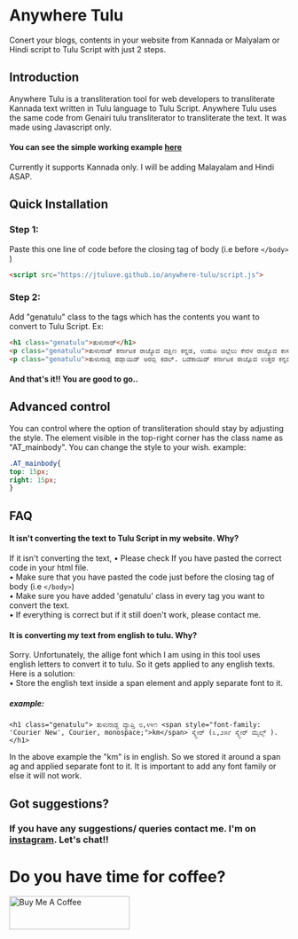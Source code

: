
# Anywhere Tulu

Conert your blogs, contents in your website from Kannada or Malyalam or Hindi script to Tulu Script with just 2 steps.


## Introduction 
Anywhere Tulu is a transliteration tool for web developers to transliterate Kannada text written in Tulu language to Tulu Script. Anywhere Tulu uses the same code from Genairi tulu transliterator to transliterate the text. It was made using Javascript only. 
#### You can see the simple working example <a href="https://jtuluve.github.io/anywhere-tulu/script.js">here</a>
Currently it supports Kannada only. I will be adding Malayalam and Hindi ASAP. 

## Quick Installation
### Step 1:
Paste this one line of code before the closing tag of body (i.e before ```</body>``` )

```html
<script src="https://jtuluve.github.io/anywhere-tulu/script.js">
```
### Step 2:
Add "genatulu" class to the tags which has the contents you want to convert to Tulu Script. 
Ex: 
```html
<h1 class="genatulu">ತುಳುನಾಡ್</h1>
<p class="genatulu">ತುಳುನಾಡ್ ಕರ್ನಾಟಕ ರಾಜ್ಯೊದ ದಕ್ಷಿಣ ಕನ್ನಡ, ಉಡುಪಿ ಜಿಲ್ಲೆಲು ಕೇರಳ ರಾಜ್ಯೊದ ಕಾಸರಗೋಡುಜಿಲ್ಲೆನ್ ತುಳುನಾಡ್ ಪಂಡ್‍ದ್ ಪನ್ಪೆರ್. ಈ ಪ್ರದೇಸೊದ ಮುಕ್ಯೊ ಬಾಸೆ ತುಳು. ಬೌಗೋಲಿಕವಾದ್ ತುಳುನಾಡ್ ಭಾರತದೇಸೊದ ನೈರುತ್ಯೊಡುಪ್ಪುನ ಪ್ರದೇಸೊ</p>
<p class="genatulu">ತುಳುನಾಡ್ದ ಪಡ್ಡಾಯಿಡ್ ಅರಬ್ಬಿ ಕಡಲ್. ಬಡೆಕಾಯಿಡ್ ಕರ್ನಾಟಕ ರಾಜ್ಯೊದ ಉತ್ತರ ಕನ್ನಡ ಜಿಲ್ಲೆ ಮೂಡಾಯಿಡ್ ಹಾಸನ ಜಿಲ್ಲೆ, ತೆನ್ಕಾಯಿಡ್ ಕೇರಳ. ತುಳು ಮುಲ್ತ ಮಣ್ಣ್‌ದ ಬಾಸೆ. ಕನ್ನಡ, ಬ್ಯಾರಿ,ಕೊಂಕಣಿ ಬಾಸೆನ್‍ಲಾ ಮುಲ್ಪ ಪಾತೆರುವೆರ್. ತುಳುನಾಡ್ದ ವ್ಯಾಪ್ತಿ ೮,೪೪೧ km2 (೩,೨೫೯ sq mi). ೨೦೦೧ಗ್ ಮುಲ್ಪ ೩,೦೦೫,೮೯೭ ನಸ್ಯೊ ಇತ್ತ್ಂಡ್. ಕುಡ್ಲದ ಮಂಗಳೂರು ಮಹಾನಗರ ಪಾಲಿಕೆ, ಉಡುಪಿ ಮುಲ್ತ ಮುಕ್ಯೊ ನಗರ ಆದುಂಡು.</p>
```

#### And that's it!! You are good to go..


## Advanced control
You can control where the option of transliteration should stay by adjusting the style. The element visible in the top-right corner has the class name as "AT_mainbody". You can change the style to your wish.
example:
```css
.AT_mainbody{
top: 15px;
right: 15px;
}
```


## FAQ

#### It isn't converting the text to Tulu Script in my website. Why?
If it isn't converting the text,
• Please check If you have pasted the correct code in your html file.</br>
• Make sure that you have pasted the code just before the closing tag of body (i.e ```</body>```)</br>
• Make sure you have added 'genatulu' class in every tag you want to convert the text.</br>
• If everything is correct but if it still doen't work, please contact me.</br>


#### It is converting my text from english to tulu. Why?
Sorry. Unfortunately, the allige font which I am using in this tool uses english letters to convert it to tulu. So it gets applied to any english texts. Here is a solution:<br>
• Store the english text inside a span element and apply separate font to it.
##### example:
```
<h1 class="genatulu"> ತುಳುನಾಡ್ದ ವ್ಯಾಪ್ತಿ ೮,೪೪೧ <span style="font-family: 'Courier New', Courier, monospace;">km</span> ಸ್ಕ್ವೇರ್ (೩,೨೫೯ ಸ್ಕ್ವೇರ್ ಮೈಲ್ಸ್ ).</h1>
```
In the above example the "km" is in english. So we stored it around a span ag and applied separate font to it. It is important to add any font family or else it will not work.

## Got suggestions?
### If you have any suggestions/ queries contact me. I'm on <a href="https://instagram.com/jtuluve">instagram</a>. Let's chat!!
# Do you have time for coffee?
<a href="https://www.buymeacoffee.com/jtuluve" target="_blank"><img src="https://cdn.buymeacoffee.com/buttons/v2/default-yellow.png" alt="Buy Me A Coffee" style="height: 60px !important;width: 217px !important;" ></a>
